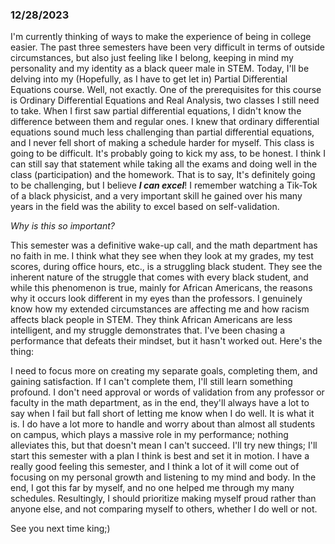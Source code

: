 ### 12/28/2023

I'm currently thinking of ways to make the experience of being in college easier. The past three semesters have been very difficult in terms of outside circumstances, but also just feeling like I belong, keeping in mind my personality and my identity as a black queer male in STEM. Today, I'll be delving into my (Hopefully, as I have to get let in) Partial Differential Equations course. Well, not exactly. One of the prerequisites for this course is Ordinary Differential Equations and Real Analysis, two classes I still need to take. When I first saw partial differential equations, I didn't know the difference between them and regular ones. I knew that ordinary differential equations sound much less challenging than partial differential equations, and I never fell short of making a schedule harder for myself. This class is going to be difficult. It's probably going to kick my ass, to be honest. I think I can still say that statement while taking all the exams and doing well in the class (participation) and the homework. That is to say, It's definitely going to be challenging, but I believe ***I can excel***! I remember watching a Tik-Tok of a black physicist, and a very important skill he gained over his many years in the field was the ability to excel based on self-validation. 

*Why is this so important?*

This semester was a definitive wake-up call, and the math department has no faith in me. I think what they see when they look at my grades, my test scores, during office hours, etc., is a struggling black student. They see the inherent nature of the struggle that comes with every black student, and while this phenomenon is true, mainly for African Americans, the reasons why it occurs look different in my eyes than the professors. I genuinely know how my extended circumstances are affecting me and how racism affects black people in STEM. They think African Americans are less intelligent, and my struggle demonstrates that. I've been chasing a performance that defeats their mindset, but it hasn't worked out. Here's the thing:


I need to focus more on creating my separate goals, completing them, and gaining satisfaction. If I can't complete them, I'll still learn something profound. I don't need approval or words of validation from any professor or faculty in the math department, as in the end, they'll always have a lot to say when I fail but fall short of letting me know when I do well. It is what it is. I do have a lot more to handle and worry about than almost all students on campus, which plays a massive role in my performance; nothing alleviates this, but that doesn't mean I can't succeed. I'll try new things; I'll start this semester with a plan I think is best and set it in motion. I have a really good feeling this semester, and I think a lot of it will come out of focusing on my personal growth and listening to my mind and body. In the end, I got this far by myself, and no one helped me through my many schedules. Resultingly, I should prioritize making myself proud rather than anyone else, and not comparing myself to others, whether I do well or not. 

See you next time king;)